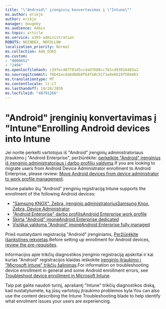 ```yaml
---
title: "\"Android\" įrenginių konvertavimas į \"Intune\""
ms.author: erikje
author: erikje
manager: dougeby
ms.audience: Admin
ms.topic: article
ms.service: o365-administration
ROBOTS: NOINDEX, NOFOLLOW
localization_priority: Normal
ms.collection: Adm_O365
ms.custom:
- "9000652"
- "2494"
ms.openlocfilehash: c39fec48f791d5cc4a97688cc7b5cd93010403a2
ms.sourcegitcommit: f8b41ecda6db0b8f64fe0c51f1e8e6619f504d61
ms.translationtype: MT
ms.contentlocale: lt-LT
ms.lasthandoff: 10/28/2020
ms.locfileid: "48791266"
---
```

# <a name="enrolling-android-devices-into-intune"></a><span data-ttu-id="168ee-102">"Android" įrenginių konvertavimas į "Intune"</span><span class="sxs-lookup"><span data-stu-id="168ee-102">Enrolling Android devices into Intune</span></span>

<span data-ttu-id="168ee-103">Jei norite perkelti vartotojus iš "Android" įrenginių administratoriaus įtraukimo į "Android Enterprise", peržiūrėkite: [perkelkite "Android" įrenginius iš įrenginio administratoriaus į darbo profilių valdymą](https://docs.microsoft.com/mem/intune/enrollment/android-move-device-admin-work-profile).</span><span class="sxs-lookup"><span data-stu-id="168ee-103">If you are looking to migrate users from Android Device Administrator enrollment to Android Enterprise, please review: [Move Android devices from device administrator to work profile management](https://docs.microsoft.com/mem/intune/enrollment/android-move-device-admin-work-profile).</span></span>

<span data-ttu-id="168ee-104">Intune palaiko šių "Android" įrenginių registraciją:</span><span class="sxs-lookup"><span data-stu-id="168ee-104">Intune supports the enrollment of the following Android devices:</span></span>  

- [<span data-ttu-id="168ee-105">"Samsung KNOX", Zebra, įrenginio administratorius</span><span class="sxs-lookup"><span data-stu-id="168ee-105">Samsung Knox, Zebra, Device Administrator</span></span>](https://docs.microsoft.com/mem/intune/enrollment/android-enroll-device-administrator)
- [<span data-ttu-id="168ee-106">"Android Enterprise" darbo profilis</span><span class="sxs-lookup"><span data-stu-id="168ee-106">Android Enterprise work profile</span></span>](https://docs.microsoft.com/mem/intune/enrollment/android-enterprise-overview)
- [<span data-ttu-id="168ee-107">Skirta "Android" įmonė</span><span class="sxs-lookup"><span data-stu-id="168ee-107">Android Enterprise dedicated</span></span>](https://docs.microsoft.com/mem/intune/enrollment/android-dedicated-devices-fully-managed-enroll)
- [<span data-ttu-id="168ee-108">Visiškai valdoma "Android" įmonė</span><span class="sxs-lookup"><span data-stu-id="168ee-108">Android Enterprise fully managed</span></span>](https://docs.microsoft.com/mem/intune/enrollment/android-fully-managed-enroll)

<span data-ttu-id="168ee-109">Prieš nustatydami registraciją "Android" įrenginiams, [Peržiūrėkite išankstines rekvietas](https://docs.microsoft.com/intune/enrollment/android-enroll).</span><span class="sxs-lookup"><span data-stu-id="168ee-109">Before setting up enrollment for Android devices, [review the pre-requisites](https://docs.microsoft.com/intune/enrollment/android-enroll).</span></span>  

<span data-ttu-id="168ee-110">Informacijos apie trikčių diagnostikos įrenginio registraciją apskritai ir kai kurias "Android" registracijos klaidas ieškokite [įrenginio įtraukimo į "Microsoft Intune" trikčių šalinimas](https://docs.microsoft.com/mem/intune/enrollment/troubleshoot-android-enrollment).</span><span class="sxs-lookup"><span data-stu-id="168ee-110">For information on troubleshooting device enrollment in general and some Android enrollment errors, see [Troubleshoot device enrollment in Microsoft Intune](https://docs.microsoft.com/mem/intune/enrollment/troubleshoot-android-enrollment).</span></span>

<span data-ttu-id="168ee-111">Taip pat galite naudoti turinį, aprašantį "Intune" trikčių diagnostikos diską, kad nustatytumėte, ką jūsų vartotojų įtraukimo problemos kyla.</span><span class="sxs-lookup"><span data-stu-id="168ee-111">You can also use the content describing the Intune Troubleshooting blade to help identify what enrolment issues your users are experiencing.</span></span>
